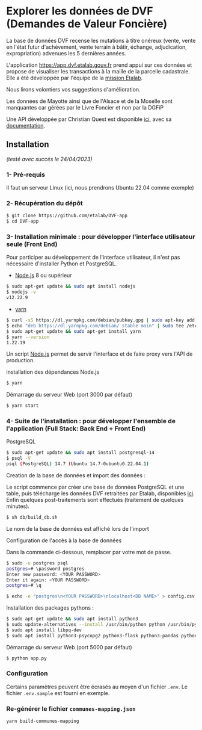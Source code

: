 # Explorer les données de DVF (Demandes de Valeur Foncière)

La base de données DVF recense les mutations à titre onéreux (vente, vente en l'état futur d'achèvement, vente terrain à bâtir, échange, adjudication, expropriation) advenues les 5 dernières années. 

L'application https://app.dvf.etalab.gouv.fr prend appui sur ces données et propose de visualiser les transactions à la maille de la parcelle cadastrale. Elle a été développée par l'équipe de la [mission Etalab](http://www.etalab.gouv.fr/).

Nous lirons volontiers vos suggestions d'amélioration. 

Les données de Mayotte ainsi que de l'Alsace et de la Moselle sont manquantes car gérées par le Livre Foncier et non par la DGFiP

Une API développée par Christian Quest est disponible [ici](http://api.cquest.org/dvf), avec sa [documentation](http://data.cquest.org/dgfip_dvf/LISEZ_MOI.txt).

## Installation
*(testé avec succès le 24/04/2023)*

### 1- Pré-requis

Il faut un serveur Linux (ici, nous prendrons Ubuntu 22.04 comme exemple)

### 2- Récupération du dépôt
```bash
$ git clone https://github.com/etalab/DVF-app
$ cd DVF-app
```

### 3- Installation minimale : pour développer l'interface utilisateur seule (Front End)

Pour participer au développement de l'interface utilisateur, il n'est pas nécessaire d'installer Python et PostgreSQL.

- [Node.js](https://nodejs.org) 8 ou supérieur
```bash
$ sudo apt-get update && sudo apt install nodejs
$ nodejs -v
v12.22.9
```

- [yarn](https://yarnpkg.com)
```bash
$ curl -sS https://dl.yarnpkg.com/debian/pubkey.gpg | sudo apt-key add -
$ echo "deb https://dl.yarnpkg.com/debian/ stable main" | sudo tee /etc/apt/sources.list.d/yarn.list
$ sudo apt-get update && sudo apt-get install yarn
$ yarn --version
1.22.19
```

Un script [Node.js](https://nodejs.org) permet de servir l'interface et de faire proxy vers l'API de production.

installation des dépendances Node.js
```bash
$ yarn
```

Démarrage du serveur Web (port 3000 par défaut)
```bash
$ yarn start
```

### 4- Suite de l'installation : pour développer l'ensemble de l'application  (Full Stack: Back End + Front End)

PostgreSQL
```bash
$ sudo apt-get update && sudo apt install postgresql-14
$ psql -V
psql (PostgreSQL) 14.7 (Ubuntu 14.7-0ubuntu0.22.04.1)
```

Creation de la base de données et import des données :

Le script commence par créer une base de données PostgreSQL et une table, puis télécharge les données DVF retraitées par Etalab, disponibles [ici](https://github.com/etalab/dvf/). Enfin quelques post-traitements sont effectués (traitement de quelques minutes).

```bash
$ sh db/build_db.sh
```
Le nom de la base de données est affiché lors de l'import

Configuration de l'accès à la base de données

Dans la commande ci-dessous, remplacer <YOUR PASSWORD> par votre mot de passe.
```bash
$ sudo -u postgres psql
postgres=# \password postgres
Enter new password: <YOUR PASSWORD>
Enter it again: <YOUR PASSWORD>
postgres=# \q

$ echo -e "postgres\n<YOUR PASSWORD>\nlocalhost<DB NAME>" > config.csv
```

Installation des packages pythons :
```bash
$ sudo apt-get update && sudo apt install python3
$ sudo update-alternatives --install /usr/bin/python python /usr/bin/python3 10
$ sudo apt install libpq-dev
$ sudo apt install python3-psycopg2 python3-flask python3-pandas python3-sqlalchemy python3-psycopg2
```

Démarrage du serveur Web (port 5000 par défaut)

```bash
$ python app.py
```

### Configuration

Certains paramètres peuvent être écrasés au moyen d'un fichier `.env`. Le fichier `.env.sample` est fourni en exemple.

### Re-générer le fichier `communes-mapping.json`

```
yarn build-communes-mapping
```
